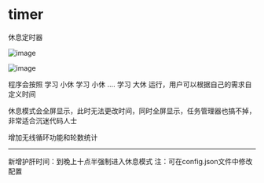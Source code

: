 # timer
休息定时器

![image](https://user-images.githubusercontent.com/30487483/214989507-abcffbc9-8187-42af-980a-d4dfaf152e0f.png)

![image](https://user-images.githubusercontent.com/30487483/214987725-7ce7976c-08e0-422f-ad97-0e9c3f9bb444.png)


程序会按照 学习 小休 学习 小休 .... 学习 大休 运行，用户可以根据自己的需求自定义时间

休息模式会全屏显示，此时无法更改时间，同时全屏显示，任务管理器也搞不掉，非常适合沉迷代码人士

增加无线循环功能和轮数统计

---
新增护肝时间：到晚上十点半强制进入休息模式
注：可在config.json文件中修改配置



